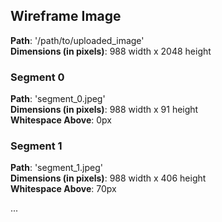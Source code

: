 ## Wireframe Image
**Path**: '/path/to/uploaded_image'\
**Dimensions (in pixels)**: 988 width x 2048 height

### Segment 0
**Path**: 'segment_0.jpeg'\
**Dimensions (in pixels)**: 988 width x 91 height\
**Whitespace Above**: 0px

### Segment 1
**Path**: 'segment_1.jpeg'\
**Dimensions (in pixels)**: 988 width x 406 height\
**Whitespace Above**: 70px

...